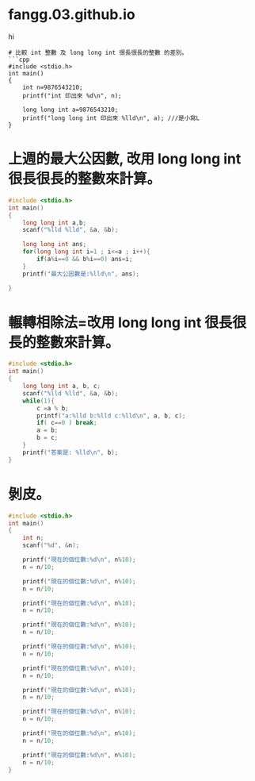 # fangg.03.github.io
hi
```
# 比較 int 整數 及 long long int 很長很長的整數 的差別。 
```cpp
#include <stdio.h>
int main()
{
    int n=9876543210;
    printf("int 印出來 %d\n", n);

    long long int a=9876543210;
    printf("long long int 印出來 %lld\n", a); ///是小寫L
}

```
# 上週的最大公因數, 改用 long long int 很長很長的整數來計算。
```cpp
#include <stdio.h>
int main()
{
    long long int a,b;
    scanf("%lld %lld", &a, &b);

    long long int ans;
    for(long long int i=1 ; i<=a ; i++){
        if(a%i==0 && b%i==0) ans=i;
    }
    printf("最大公因數是:%lld\n", ans);

}

```
# 輾轉相除法=改用 long long int 很長很長的整數來計算。
```cpp
#include <stdio.h>
int main()
{
    long long int a, b, c;
    scanf("%lld %lld", &a, &b);
    while(1){
        c =a % b;
        printf("a:%lld b:%lld c:%lld\n", a, b, c);
        if( c==0 ) break;
        a = b;
        b = c;
    }
    printf("答案是: %lld\n", b);
}

```
# 剝皮。
```cpp
#include <stdio.h>
int main()
{
    int n;
    scanf("%d", &n);

    printf("現在的個位數:%d\n", n%10);
    n = n/10;

    printf("現在的個位數:%d\n", n%10);
    n = n/10;

    printf("現在的個位數:%d\n", n%10);
    n = n/10;

    printf("現在的個位數:%d\n", n%10);
    n = n/10;

    printf("現在的個位數:%d\n", n%10);
    n = n/10;

    printf("現在的個位數:%d\n", n%10);
    n = n/10;

    printf("現在的個位數:%d\n", n%10);
    n = n/10;

    printf("現在的個位數:%d\n", n%10);
    n = n/10;

    printf("現在的個位數:%d\n", n%10);
    n = n/10;

    printf("現在的個位數:%d\n", n%10);
    n = n/10;
}
